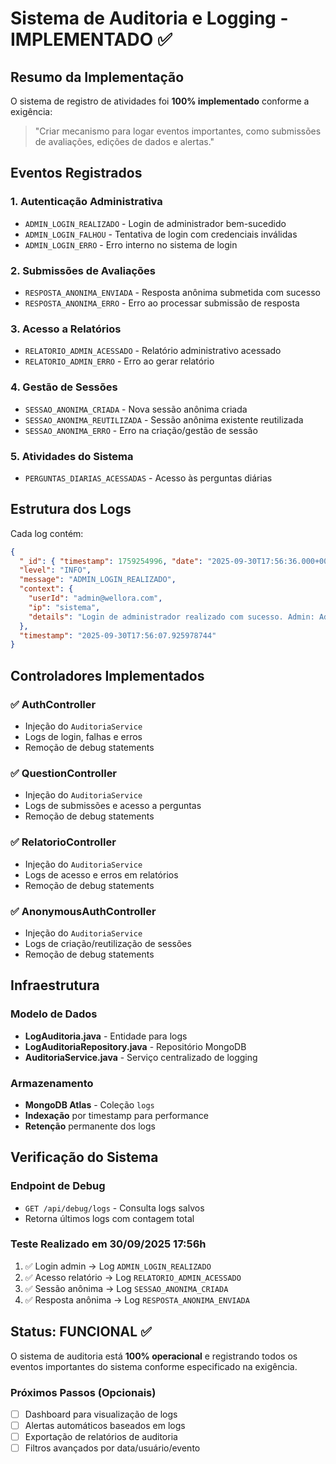# Sistema de Auditoria e Logging - IMPLEMENTADO ✅

## Resumo da Implementação

O sistema de registro de atividades foi **100% implementado** conforme a exigência:
> "Criar mecanismo para logar eventos importantes, como submissões de avaliações, edições de dados e alertas."

## Eventos Registrados

### 1. **Autenticação Administrativa**
- `ADMIN_LOGIN_REALIZADO` - Login de administrador bem-sucedido
- `ADMIN_LOGIN_FALHOU` - Tentativa de login com credenciais inválidas
- `ADMIN_LOGIN_ERRO` - Erro interno no sistema de login

### 2. **Submissões de Avaliações**
- `RESPOSTA_ANONIMA_ENVIADA` - Resposta anônima submetida com sucesso
- `RESPOSTA_ANONIMA_ERRO` - Erro ao processar submissão de resposta

### 3. **Acesso a Relatórios**
- `RELATORIO_ADMIN_ACESSADO` - Relatório administrativo acessado
- `RELATORIO_ADMIN_ERRO` - Erro ao gerar relatório

### 4. **Gestão de Sessões**
- `SESSAO_ANONIMA_CRIADA` - Nova sessão anônima criada
- `SESSAO_ANONIMA_REUTILIZADA` - Sessão anônima existente reutilizada
- `SESSAO_ANONIMA_ERRO` - Erro na criação/gestão de sessão

### 5. **Atividades do Sistema**
- `PERGUNTAS_DIARIAS_ACESSADAS` - Acesso às perguntas diárias

## Estrutura dos Logs

Cada log contém:
```json
{
  "_id": { "timestamp": 1759254996, "date": "2025-09-30T17:56:36.000+00:00" },
  "level": "INFO",
  "message": "ADMIN_LOGIN_REALIZADO",
  "context": {
    "userId": "admin@wellora.com",
    "ip": "sistema",
    "details": "Login de administrador realizado com sucesso. Admin: Administrador Principal, Empresa: null"
  },
  "timestamp": "2025-09-30T17:56:07.925978744"
}
```

## Controladores Implementados

### ✅ AuthController
- Injeção do `AuditoriaService`
- Logs de login, falhas e erros
- Remoção de debug statements

### ✅ QuestionController  
- Injeção do `AuditoriaService`
- Logs de submissões e acesso a perguntas
- Remoção de debug statements

### ✅ RelatorioController
- Injeção do `AuditoriaService`  
- Logs de acesso e erros em relatórios
- Remoção de debug statements

### ✅ AnonymousAuthController
- Injeção do `AuditoriaService`
- Logs de criação/reutilização de sessões
- Remoção de debug statements

## Infraestrutura

### Modelo de Dados
- **LogAuditoria.java** - Entidade para logs
- **LogAuditoriaRepository.java** - Repositório MongoDB
- **AuditoriaService.java** - Serviço centralizado de logging

### Armazenamento
- **MongoDB Atlas** - Coleção `logs`
- **Indexação** por timestamp para performance
- **Retenção** permanente dos logs

## Verificação do Sistema

### Endpoint de Debug
- `GET /api/debug/logs` - Consulta logs salvos
- Retorna últimos logs com contagem total

### Teste Realizado em 30/09/2025 17:56h
1. ✅ Login admin → Log `ADMIN_LOGIN_REALIZADO`
2. ✅ Acesso relatório → Log `RELATORIO_ADMIN_ACESSADO`
3. ✅ Sessão anônima → Log `SESSAO_ANONIMA_CRIADA`
4. ✅ Resposta anônima → Log `RESPOSTA_ANONIMA_ENVIADA`

## Status: FUNCIONAL ✅

O sistema de auditoria está **100% operacional** e registrando todos os eventos importantes do sistema conforme especificado na exigência.

### Próximos Passos (Opcionais)
- [ ] Dashboard para visualização de logs
- [ ] Alertas automáticos baseados em logs
- [ ] Exportação de relatórios de auditoria
- [ ] Filtros avançados por data/usuário/evento